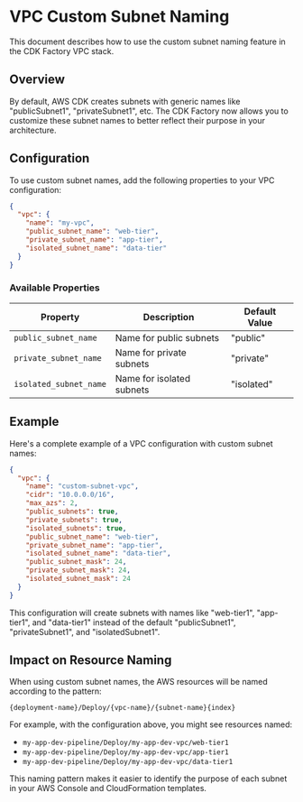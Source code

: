 # VPC Custom Subnet Naming

This document describes how to use the custom subnet naming feature in the CDK Factory VPC stack.

## Overview

By default, AWS CDK creates subnets with generic names like "publicSubnet1", "privateSubnet1", etc. The CDK Factory now allows you to customize these subnet names to better reflect their purpose in your architecture.

## Configuration

To use custom subnet names, add the following properties to your VPC configuration:

```json
{
  "vpc": {
    "name": "my-vpc",
    "public_subnet_name": "web-tier",
    "private_subnet_name": "app-tier",
    "isolated_subnet_name": "data-tier"
  }
}
```

### Available Properties

| Property | Description | Default Value |
|----------|-------------|---------------|
| `public_subnet_name` | Name for public subnets | "public" |
| `private_subnet_name` | Name for private subnets | "private" |
| `isolated_subnet_name` | Name for isolated subnets | "isolated" |

## Example

Here's a complete example of a VPC configuration with custom subnet names:

```json
{
  "vpc": {
    "name": "custom-subnet-vpc",
    "cidr": "10.0.0.0/16",
    "max_azs": 2,
    "public_subnets": true,
    "private_subnets": true,
    "isolated_subnets": true,
    "public_subnet_name": "web-tier",
    "private_subnet_name": "app-tier",
    "isolated_subnet_name": "data-tier",
    "public_subnet_mask": 24,
    "private_subnet_mask": 24,
    "isolated_subnet_mask": 24
  }
}
```

This configuration will create subnets with names like "web-tier1", "app-tier1", and "data-tier1" instead of the default "publicSubnet1", "privateSubnet1", and "isolatedSubnet1".

## Impact on Resource Naming

When using custom subnet names, the AWS resources will be named according to the pattern:

```
{deployment-name}/Deploy/{vpc-name}/{subnet-name}{index}
```

For example, with the configuration above, you might see resources named:
- `my-app-dev-pipeline/Deploy/my-app-dev-vpc/web-tier1`
- `my-app-dev-pipeline/Deploy/my-app-dev-vpc/app-tier1`
- `my-app-dev-pipeline/Deploy/my-app-dev-vpc/data-tier1`

This naming pattern makes it easier to identify the purpose of each subnet in your AWS Console and CloudFormation templates.
